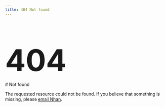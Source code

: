 ```yaml
---
title: 404 Not found
---
```


<h1 style="font-size: 7em; line-height: 0.1">404</h1>
# Not found

The requested resource could not be found.
If you believe that something is missing,
please [email Nhan](mailto:nhtnhanbn@gmail.com).
